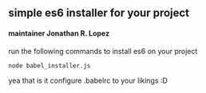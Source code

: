 
simple es6 installer for your project
-----------------
#### maintainer Jonathan R. Lopez

run the following commands to install es6 on your project

    node babel_installer.js

yea that is it configure .babelrc to your likings :D
